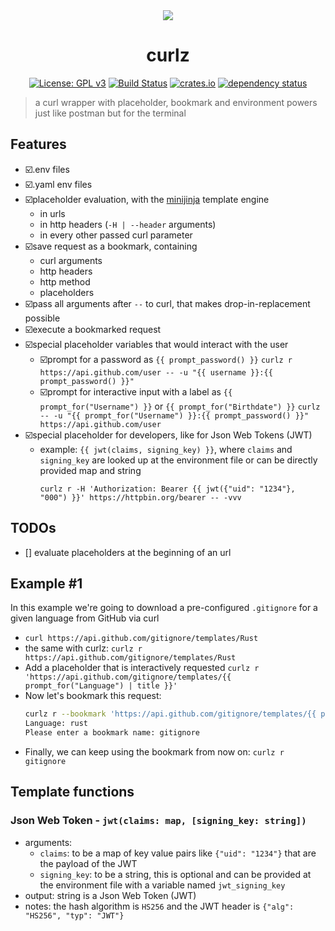 <div align="center">
 <img src="https://github.com/curlz-rs/curlz/blob/main/resources/demo.gif?raw=true">
 <h1><strong>curlz</strong></h1>

[![License: GPL v3](https://img.shields.io/badge/License-GPLv3-blue.svg)](https://www.gnu.org/licenses/gpl-3.0)
[![Build Status](https://github.com/curlz-rs/curlz/workflows/Build/badge.svg)](https://github.com/curlz-rs/curlz/actions?query=branch%3Amain+workflow%3ABuild+)
[![crates.io](https://img.shields.io/crates/v/curlz.svg)](https://crates.io/crates/curlz)
[![dependency status](https://deps.rs/repo/github/curlz-rs/curlz/status.svg)](https://deps.rs/repo/github/curlz-rs/curlz)

</div>

> a curl wrapper with placeholder, bookmark and environment powers just like postman but for the terminal
 
## Features

- ☑️.env files
- ☑️.yaml env files
- ☑️placeholder evaluation, with the [minijinja](https://docs.rs/minijinja/latest/minijinja/) template engine
  - in urls
  - in http headers (`-H | --header` arguments)
  - in every other passed curl parameter
- ☑️save request as a bookmark, containing
  - curl arguments
  - http headers
  - http method
  - placeholders
- ☑️pass all arguments after `--` to curl, that makes drop-in-replacement possible
- ☑️execute a bookmarked request
- ☑️special placeholder variables that would interact with the user
  - ☑️prompt for a password as `{{ prompt_password() }}` 
    `curlz r https://api.github.com/user -- -u "{{ username }}:{{ prompt_password() }}"`
  - ☑️prompt for interactive input with a label as `{{ prompt_for("Username") }}` or `{{ prompt_for("Birthdate") }}`
    `curlz -- -u "{{ prompt_for("Username") }}:{{ prompt_password() }}" https://api.github.com/user`
- ☑️special placeholder for developers, like for Json Web Tokens (JWT)
  - example: `{{ jwt(claims, signing_key) }}`, where `claims` and `signing_key` are looked up at the environment file or can be directly provided map and string
    ```shell
    curlz r -H 'Authorization: Bearer {{ jwt({"uid": "1234"}, "000") }}' https://httpbin.org/bearer -- -vvv
    ```

## TODOs
- [] evaluate placeholders at the beginning of an url

## Example #1

In this example we're going to download a pre-configured `.gitignore` for a given language from GitHub via curl

- `curl https://api.github.com/gitignore/templates/Rust`
- the same with curlz: `curlz r https://api.github.com/gitignore/templates/Rust`
- Add a placeholder that is interactively requested 
  `curlz r 'https://api.github.com/gitignore/templates/{{ prompt_for("Language") | title }}'`
- Now let's bookmark this request:
  ```sh
  curlz r --bookmark 'https://api.github.com/gitignore/templates/{{ prompt_for("Language") | title }}'
  Language: rust
  Please enter a bookmark name: gitignore
  ```
- Finally, we can keep using the bookmark from now on: `curlz r gitignore`

## Template functions

### Json Web Token - `jwt(claims: map, [signing_key: string])`
- arguments:
  - `claims`: to be a map of key value pairs like `{"uid": "1234"}` that are the payload of the JWT
  - `signing_key`: to be a string, this is optional and can be provided at the environment file with a variable named `jwt_signing_key`
- output: string is a Json Web Token (JWT)
- notes: the hash algorithm is `HS256` and the JWT header is `{"alg": "HS256", "typ": "JWT"}`
